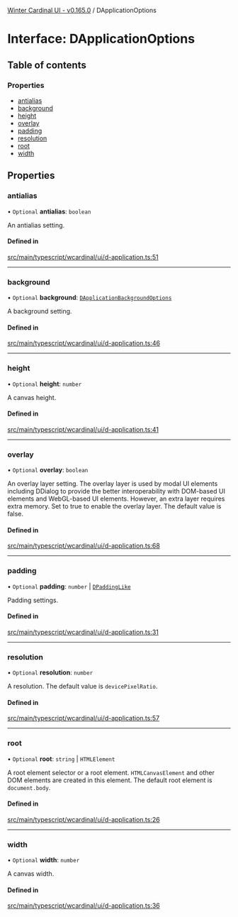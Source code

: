 [Winter Cardinal UI - v0.165.0](../index.md) / DApplicationOptions

# Interface: DApplicationOptions

## Table of contents

### Properties

- [antialias](DApplicationOptions.md#antialias)
- [background](DApplicationOptions.md#background)
- [height](DApplicationOptions.md#height)
- [overlay](DApplicationOptions.md#overlay)
- [padding](DApplicationOptions.md#padding)
- [resolution](DApplicationOptions.md#resolution)
- [root](DApplicationOptions.md#root)
- [width](DApplicationOptions.md#width)

## Properties

### antialias

• `Optional` **antialias**: `boolean`

An antialias setting.

#### Defined in

[src/main/typescript/wcardinal/ui/d-application.ts:51](https://github.com/winter-cardinal/winter-cardinal-ui/blob/v0.165.0/src/main/typescript/wcardinal/ui/d-application.ts#L51)

___

### background

• `Optional` **background**: [`DApplicationBackgroundOptions`](DApplicationBackgroundOptions.md)

A background setting.

#### Defined in

[src/main/typescript/wcardinal/ui/d-application.ts:46](https://github.com/winter-cardinal/winter-cardinal-ui/blob/v0.165.0/src/main/typescript/wcardinal/ui/d-application.ts#L46)

___

### height

• `Optional` **height**: `number`

A canvas height.

#### Defined in

[src/main/typescript/wcardinal/ui/d-application.ts:41](https://github.com/winter-cardinal/winter-cardinal-ui/blob/v0.165.0/src/main/typescript/wcardinal/ui/d-application.ts#L41)

___

### overlay

• `Optional` **overlay**: `boolean`

An overlay layer setting.
The overlay layer is used by modal UI elements including DDialog
to provide the better interoperability with DOM-based UI elements
and WebGL-based UI elements.
However, an extra layer requires extra memory.
Set to true to enable the overlay layer.
The default value is false.

#### Defined in

[src/main/typescript/wcardinal/ui/d-application.ts:68](https://github.com/winter-cardinal/winter-cardinal-ui/blob/v0.165.0/src/main/typescript/wcardinal/ui/d-application.ts#L68)

___

### padding

• `Optional` **padding**: `number` \| [`DPaddingLike`](DPaddingLike.md)

Padding settings.

#### Defined in

[src/main/typescript/wcardinal/ui/d-application.ts:31](https://github.com/winter-cardinal/winter-cardinal-ui/blob/v0.165.0/src/main/typescript/wcardinal/ui/d-application.ts#L31)

___

### resolution

• `Optional` **resolution**: `number`

A resolution.
The default value is `devicePixelRatio`.

#### Defined in

[src/main/typescript/wcardinal/ui/d-application.ts:57](https://github.com/winter-cardinal/winter-cardinal-ui/blob/v0.165.0/src/main/typescript/wcardinal/ui/d-application.ts#L57)

___

### root

• `Optional` **root**: `string` \| `HTMLElement`

A root element selector or a root element.
`HTMLCanvasElement` and other DOM elements are created in this element.
The default root element is `document.body`.

#### Defined in

[src/main/typescript/wcardinal/ui/d-application.ts:26](https://github.com/winter-cardinal/winter-cardinal-ui/blob/v0.165.0/src/main/typescript/wcardinal/ui/d-application.ts#L26)

___

### width

• `Optional` **width**: `number`

A canvas width.

#### Defined in

[src/main/typescript/wcardinal/ui/d-application.ts:36](https://github.com/winter-cardinal/winter-cardinal-ui/blob/v0.165.0/src/main/typescript/wcardinal/ui/d-application.ts#L36)
